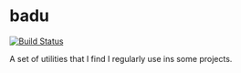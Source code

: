 # badu

[![Build Status](https://travis-ci.org/gumm/badu.svg?branch=master)](https://travis-ci.org/gumm/badu.svg?branch=master)

A set of utilities that I find I regularly use ins some projects.
